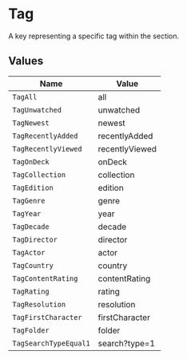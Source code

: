 # Tag

A key representing a specific tag within the section.


## Values

| Name                  | Value                 |
| --------------------- | --------------------- |
| `TagAll`              | all                   |
| `TagUnwatched`        | unwatched             |
| `TagNewest`           | newest                |
| `TagRecentlyAdded`    | recentlyAdded         |
| `TagRecentlyViewed`   | recentlyViewed        |
| `TagOnDeck`           | onDeck                |
| `TagCollection`       | collection            |
| `TagEdition`          | edition               |
| `TagGenre`            | genre                 |
| `TagYear`             | year                  |
| `TagDecade`           | decade                |
| `TagDirector`         | director              |
| `TagActor`            | actor                 |
| `TagCountry`          | country               |
| `TagContentRating`    | contentRating         |
| `TagRating`           | rating                |
| `TagResolution`       | resolution            |
| `TagFirstCharacter`   | firstCharacter        |
| `TagFolder`           | folder                |
| `TagSearchTypeEqual1` | search?type=1         |